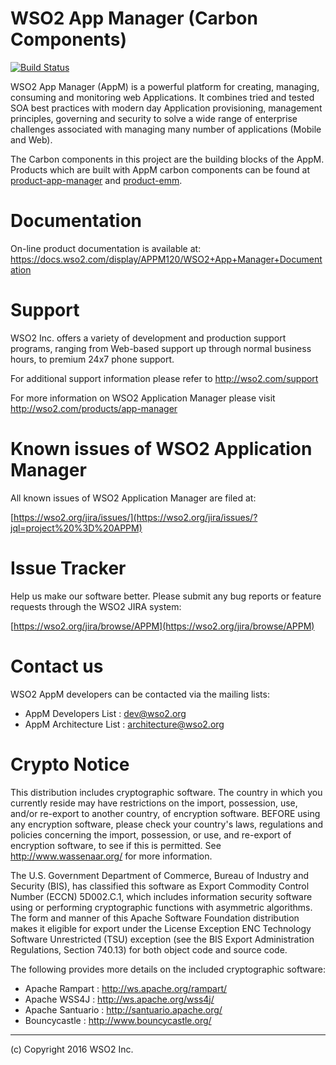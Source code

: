 WSO2 App Manager (Carbon Components)
============================================
[![Build Status](https://wso2.org/jenkins/job/carbon-appmgt/badge/icon)](https://wso2.org/jenkins/job/carbon-appmgt)

WSO2 App Manager (AppM) is a powerful platform for creating, managing, consuming and monitoring web Applications. It combines tried and tested SOA best practices
with modern day Application provisioning, management principles, governing and security
to solve a wide range of enterprise challenges associated with managing many number of
applications (Mobile and Web).

The Carbon components in this project are the building blocks of the AppM. Products which are built with AppM carbon components can be found at [product-app-manager](https://github.com/wso2/product-app-manager) and [product-emm](https://github.com/wso2/product-emm).


Documentation
==============

On-line product documentation is available at:
        <https://docs.wso2.com/display/APPM120/WSO2+App+Manager+Documentation>

Support
==================================

WSO2 Inc. offers a variety of development and production support
programs, ranging from Web-based support up through normal business
hours, to premium 24x7 phone support.

For additional support information please refer to <http://wso2.com/support>

For more information on WSO2 Application Manager please visit     <http://wso2.com/products/app-manager>

Known issues of WSO2 Application Manager
========================================

All known issues of WSO2 Application Manager are filed at:

[https://wso2.org/jira/issues/](https://wso2.org/jira/issues/?jql=project%20%3D%20APPM)

Issue Tracker
==================================

Help us make our software better. Please submit any bug reports or feature
requests through the WSO2 JIRA system:

[https://wso2.org/jira/browse/APPM](https://wso2.org/jira/browse/APPM)

Contact us
========
WSO2 AppM developers can be contacted via the mailing lists:

* AppM Developers List : dev@wso2.org
* AppM Architecture List : architecture@wso2.org

Crypto Notice
==================================

   This distribution includes cryptographic software.  The country in
   which you currently reside may have restrictions on the import,
   possession, use, and/or re-export to another country, of
   encryption software.  BEFORE using any encryption software, please
   check your country's laws, regulations and policies concerning the
   import, possession, or use, and re-export of encryption software, to
   see if this is permitted.  See <http://www.wassenaar.org/> for more
   information.

   The U.S. Government Department of Commerce, Bureau of Industry and
   Security (BIS), has classified this software as Export Commodity
   Control Number (ECCN) 5D002.C.1, which includes information security
   software using or performing cryptographic functions with asymmetric
   algorithms.  The form and manner of this Apache Software Foundation
   distribution makes it eligible for export under the License Exception
   ENC Technology Software Unrestricted (TSU) exception (see the BIS
   Export Administration Regulations, Section 740.13) for both object
   code and source code.

   The following provides more details on the included cryptographic
   software:

   * Apache Rampart   : http://ws.apache.org/rampart/
   * Apache WSS4J     : http://ws.apache.org/wss4j/
   * Apache Santuario : http://santuario.apache.org/
   * Bouncycastle     : http://www.bouncycastle.org/

--------------------------------------------------------------------------------
(c) Copyright 2016 WSO2 Inc.

